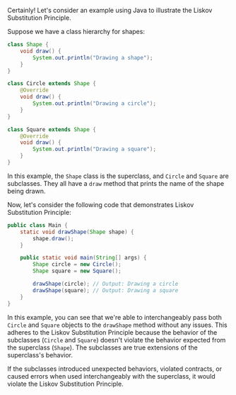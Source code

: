 Certainly! Let's consider an example using Java to illustrate the Liskov Substitution Principle.

Suppose we have a class hierarchy for shapes:

```java
class Shape {
    void draw() {
        System.out.println("Drawing a shape");
    }
}

class Circle extends Shape {
    @Override
    void draw() {
        System.out.println("Drawing a circle");
    }
}

class Square extends Shape {
    @Override
    void draw() {
        System.out.println("Drawing a square");
    }
}
```

In this example, the `Shape` class is the superclass, and `Circle` and `Square` are subclasses. They all have a `draw` method that prints the name of the shape being drawn.

Now, let's consider the following code that demonstrates Liskov Substitution Principle:

```java
public class Main {
    static void drawShape(Shape shape) {
        shape.draw();
    }

    public static void main(String[] args) {
        Shape circle = new Circle();
        Shape square = new Square();

        drawShape(circle); // Output: Drawing a circle
        drawShape(square); // Output: Drawing a square
    }
}
```

In this example, you can see that we're able to interchangeably pass both `Circle` and `Square` objects to the `drawShape` method without any issues. This adheres to the Liskov Substitution Principle because the behavior of the subclasses (`Circle` and `Square`) doesn't violate the behavior expected from the superclass (`Shape`). The subclasses are true extensions of the superclass's behavior.

If the subclasses introduced unexpected behaviors, violated contracts, or caused errors when used interchangeably with the superclass, it would violate the Liskov Substitution Principle.